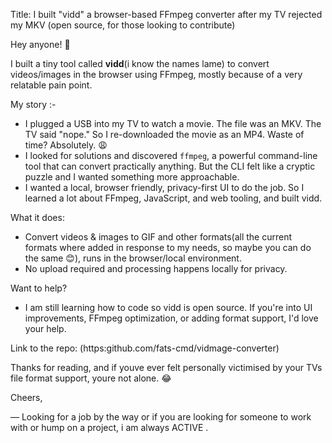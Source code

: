 Title: I built "vidd" a browser-based FFmpeg converter after my TV rejected my MKV (open source, for those looking to contribute)

Hey anyone! 👋

 I built a tiny tool called **vidd**(i know the names lame) to convert videos/images in the browser using FFmpeg, mostly because of a very relatable pain point.

My story :-
- I plugged a USB into my TV to watch a movie. The file was an MKV. The TV said "nope." So I re-downloaded the movie as an MP4. Waste of time? Absolutely. 😩
- I looked for solutions and discovered `ffmpeg`, a powerful command-line tool that can convert practically anything. But the CLI felt like a cryptic puzzle and I wanted something more approachable.
- I wanted a local, browser friendly, privacy-first UI to do the job. So I learned a lot about FFmpeg, JavaScript, and web tooling, and built vidd.

What it does:
- Convert videos & images to GIF and other formats(all the current formats where added in response to my needs, so maybe you can do the same 😊), runs in the browser/local environment.
- No upload required and processing happens locally for privacy.

Want to help?
- I am still learning how to code so vidd is open source. If you're into UI improvements, FFmpeg optimization, or adding format support, I'd love your help. 

Link to the repo: (https:github.com/fats-cmd/vidmage-converter)

Thanks for reading, and if youve ever felt personally victimised by your TVs file format support, youre not alone. 😂

Cheers,

— Looking for a job by the way or if you are looking for someone to work with or hump on a project, i am always ACTIVE .
